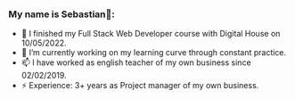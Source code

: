 ### My name is Sebastian👋:

- 🔭 I finished my Full Stack Web Developer course with Digital House on 10/05/2022.
- 🌱 I’m currently working on my learning curve through constant practice.
- 📫 I have worked as english teacher of my own business since 02/02/2019. 
- ⚡ Experience: 3+ years as Project manager of my own business.
